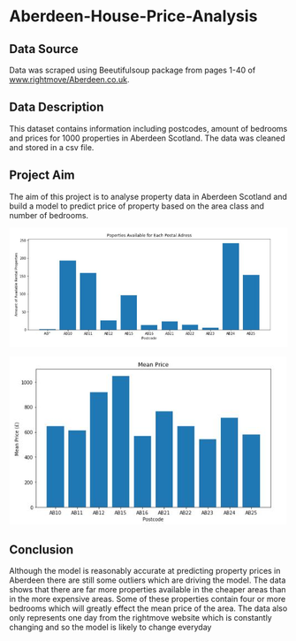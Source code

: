 # Aberdeen-House-Price-Analysis

## Data Source
Data was scraped using Beeutifulsoup package from pages 1-40 of www.rightmove/Aberdeen.co.uk.

## Data Description
This dataset contains information including postcodes, amount of bedrooms and prices for 1000 properties in Aberdeen Scotland.
The data was cleaned and stored in a csv file.

## Project Aim
The aim of this project is to analyse property data in Aberdeen Scotland and build a model to predict price of property based on the area class and number of bedrooms. 

![Alt text](Properties_available.jpg?raw=true "Title")

![Alt text](Avg_price.jpg?raw=true "Title")

## Conclusion
Although the model is reasonably accurate at predicting property prices in Aberdeen there are still some outliers which are driving the model. 
The data shows that there are far more properties available in the cheaper areas than in the more expensive areas. 
Some of these properties contain four or more bedrooms which will greatly effect the mean price of the area. 
The data also only represents one day from the rightmove website which is constantly changing and so the model is likely to change everyday
